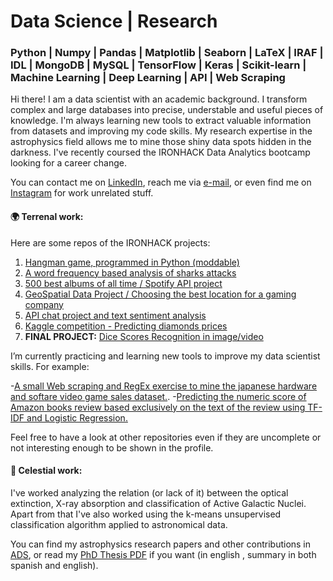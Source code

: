 # Data Science | Research
### Python | Numpy | Pandas | Matplotlib | Seaborn | LaTeX | IRAF | IDL | MongoDB | MySQL | TensorFlow | Keras | Scikit-learn | Machine Learning | Deep Learning | API | Web Scraping


Hi there! I am a data scientist with an academic background. I transform complex and large databases into precise, understable and useful pieces of knowledge. I'm always learning new tools to extract valuable information from datasets and improving my code skills. My research expertise in the astrophysics field allows me to mine those shiny data spots hidden in the darkness. I've recently coursed the IRONHACK Data Analytics bootcamp looking for a career change.

You can contact me on [LinkedIn](https://www.linkedin.com/in/ordovaspascual/), reach me via [e-mail](mailto:ordovaspascual@gmail.com), or even find me on [Instagram](https://www.instagram.com/nachordop/) for work unrelated stuff. 

#### :earth_africa: Terrenal work:

Here are some repos of the IRONHACK projects:

1. [Hangman game, programmed in Python (moddable)](https://github.com/nachordo/mini-project)
2. [A word frequency based analysis of sharks attacks](https://github.com/nachordo/pandas-project)
3. [500 best albums of all time / Spotify API project](https://github.com/nachordo/pipelines-project)
4. [GeoSpatial Data Project / Choosing the best location for a gaming company](https://github.com/nachordo/geospatial-data-project)
5. [API chat project and text sentiment analysis](https://github.com/nachordo/chat-api.git)
6. [Kaggle competition - Predicting diamonds prices](https://github.com/nachordo/kaggle-competition)
7. **FINAL PROJECT:** [Dice Scores Recognition in image/video](https://github.com/nachordo/dice-scores-recognition)

I’m currently practicing and learning new tools to improve my data scientist skills. For example:

-[A small Web scraping and RegEx exercise to mine the japanese hardware and softare video game sales dataset.](https://github.com/nachordo/vg_jp_sales). 
-[Predicting the numeric score of Amazon books review based exclusively on the text of the review using TF-IDF and Logistic Regression.](https://github.com/nachordo/amazon_books_reviews)

Feel free to have a look at other repositories even if they are uncomplete or not interesting enough to be shown in the profile.

#### :milky_way: Celestial work:

I've worked analyzing the relation (or lack of it) between the optical extinction, X-ray absorption and classification of Active Galactic Nuclei. Apart from that I've also worked using the k-means unsupervised classification algorithm applied to astronomical data. 


You can find my astrophysics research papers and other contributions in [ADS](https://ui.adsabs.harvard.edu/search/q=author%3A%22ordov%C3%A1s-pascual%22&sort=date%20desc%2C%20bibcode%20desc&p_=0), or read my [PhD Thesis PDF](https://repositorio.unican.es/xmlui/bitstream/handle/10902/18024/Tesis%20IOP.pdf?sequence=1&isAllowed=y) if you want (in english , summary in both spanish and english). 


<!--
**nachordo/nachordo** is a ✨ _special_ ✨ repository because its `README.md` (this file) appears on your GitHub profile.

Here are some ideas to get you started:

- 🔭 I’m currently working on ...
- 🌱 I’m currently learning ...
- 👯 I’m looking to collaborate on ...
- 🤔 I’m looking for help with ...
- 💬 Ask me about ...
- 📫 How to reach me: ...
- 😄 Pronouns: ...
- ⚡ Fun fact: ...
![Woof!](https://media1.tenor.com/images/e0b498f19a6226936e036a521c5cc1b3/tenor.gif?itemid=4836338)


-->
